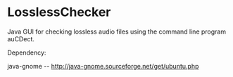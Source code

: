 LosslessChecker
===============

Java GUI for checking lossless audio files using the command line program auCDect.

Dependency:

java-gnome -- http://java-gnome.sourceforge.net/get/ubuntu.php
